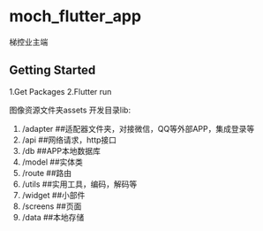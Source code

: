 <!--
 * @Author: Json.Xu
 * @Date: 2021-07-13 15:28:38
 * @LastEditTime: 2021-07-14 19:55:44
 * @LastEditors: Json.Xu
 * @Description: 
 * @FilePath: \moch_flutter_app\README.md
-->
# moch_flutter_app

梯控业主端

## Getting Started

1.Get Packages
2.Flutter run

图像资源文件夹assets
开发目录lib:
1. /adapter  ##适配器文件夹，对接微信，QQ等外部APP，集成登录等
2. /api      ##网络请求，http接口
3. /db       ##APP本地数据库
4. /model    ##实体类
6. /route    ##路由
7. /utils    ##实用工具，编码，解码等
8. /widget   ##小部件
9. /screens  ##页面
10. /data    ##本地存储

